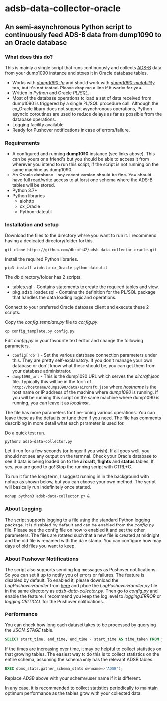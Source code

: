 adsb-data-collector-oracle
======
## An semi-asynchronous Python script to continuously feed ADS-B data from dump1090 to an Oracle database

### What does this do?
This is mainly a single script that runs continuously and collects [ADS-B](https://en.wikipedia.org/wiki/Automatic_Dependent_Surveillance%E2%80%93Broadcast "What is ADS-B?") data from your dump1090 instance and stores it in Oracle database tables.

* Works with *[dump1090-fa](https://github.com/adsbxchange/dump1090-fa)* and should work with *[dump1090-mutability](https://github.com/adsbxchange/dump1090-mutability)* too, but it's not tested. Please drop me a line if it works for you.
* Written in *Python* and Oracle *PL/SQL*.
* Most of the database operations to load a set of data received from dump1090 is triggered by a single PL/SQL procedure call. Although the cx_Oracle libary does not support asynchronous operations, Python asyncio coroutines are used to reduce delays as far as possible from the database operations.
* Logging facility available
* Ready for Pushover notifications in case of errors/failure.

### Requirements
* A configured and running **dump1090** instance (see links above). This can be yours or a friend's but you should be able to access it from wherever you intend to run this script, if the script is not running on the same machine as dump1090.
* An Oracle database - any recent version should be fine. You should have full read/write access to at least one schema where the ADS-B tables will be stored.
* Python 3.7+
* Python libraries
  * aiohttp
  * cx_Oracle
  * Python-dateutil

### Installation and setup
Download the files to the directory where you want to run it. I recommend having a dedicated directory/folder for this.
```
git clone https://github.com/dbsoft42/adsb-data-collector-oracle.git
```
Install the required Python libraries.
```
pip3 install aiohttp cx_Oracle python-dateutil
```
The *db* directory/folder has 2 scripts.
  * tables.sql - Contains statements to create the required tables and view.
  * pkg_adsb_loader.sql - Contains the definition for the PL/SQL package that handles the data loading logic and operations.

Connect to your preferred Oracle database client and execute these 2 scripts.

Copy the *config_template.py* file to *config.py*.
```
cp config_template.py config.py
```
Edit *config.py* in your favourite text editor and change the following parameters.
* `config['db']` - Set the various database connection parameters under this. They are pretty self-explanatory. If you don't manage your own database or don't know what these should be, you can get them from your database administrator.
* `dump1090_url` - This is the dump1090 URL which serves the *aircraft.json* file. Typically this will be in the form of `http://hostname/dump1090/data/aircraft.json` where *hostname* is the host name or IP address of the machine where *dump1090* is running. If you will be running this script on the same machine where dump1090 is running, you can leave it as *localhost*.

The file has more parameters for fine-tuning various operations. You can leave these as the defaults or tune them if you need. The file has comments describing in more detail what each parameter is used for.

Do a quick test run.
```
python3 adsb-data-collector.py
```
Let it run for a few seconds (or longer if you wish). If all goes well, you should not see any output on the terminal. Check your Oracle database to see if data is being loaded on to the **aircraft**, **flights** and **status** tables. If yes, you are good to go! Stop the running script with CTRL+C.

To run it for the long term, I suggest running in in the background with nohup as shown below, but you can choose your own method. The script will basically run indefinitely once started.
```
nohup python3 adsb-data-collector.py &
```

### About Logging
The script supports logging to a file using the standard Python logging package. It is disabled by default and can be enabled from the *config.py* file. Please see the config file on how to enabled it and set the other parameters. The files are rotated such that a new file is created at midnight and the old file is renamed with the date stamp. You can configure how may days of old files you want to keep.

### About Pushover Notifications
The script also supports sending log messages as Pushover notifications. So you can set it up to notify you of errors or failures. The feature is disabled by default. To enabled it, please download the *LogPushoverHandler* from [here](https://github.com/dbsoft42/LogPushoverHandler) and place the *LogPushoverHandler.py* file in the same directory as *adsb-data-collector.py*. Then go to *config.py* and enable the feature. I recommend you keep the log level to *logging.ERROR* or *logging.CRITICAL* for the Pushover notifications.

### Performance
You can check how long each dataset takes to be processed by querying the *JSON_STAGE* table.

```SQL
SELECT start_time, end_time, end_time - start_time AS time_taken FROM json_stage ORDER BY time DESC;
```

If the times are increasing over time, it may be helpful to collect statistics on that growing tables. The easiest way to do this is to collect statistics on the entire schema, assuming the schema only has the relevant ADSB tables.

```SQL
EXEC dbms_stats.gather_schema_stats(ownname=>'ADSB');
```
Replace *ADSB* above with your schema/user name if it is different.

In any case, it is recommended to collect statistics periodically to maintain optimum performance as the tables grow with your collected data.
